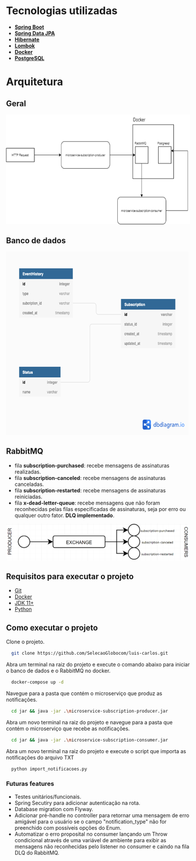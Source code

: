 # Tecnologias utilizadas

- **[Spring Boot](https://spring.io/projects/spring-boot)**
- **[Spring Data JPA](https://spring.io/projects/spring-data-jpa#overview)** 
- **[Hibernate](https://hibernate.org/orm/)**
- **[Lombok](https://projectlombok.org/)**
- **[Docker](https://www.docker.com/)**
- **[PostgreSQL](https://www.postgresql.org/)**

# Arquitetura
## Geral
<img src="Arquitetura.png" width="700" height="300">

## Banco de dados
<img src="database_model.png" width="500" height="500">

## RabbitMQ
- fila **subscription-purchased**: recebe mensagens de assinaturas realizadas.
- fila **subscription-canceled**: recebe mensagens de assinaturas canceladas.
- fila **subscription-restarted**: recebe mensagens de assinaturas reiniciadas.
- fila **x-dead-letter-queue**: recebe mensagens que não foram reconhecidas pelas filas especificadas de assinaturas, seja por erro ou qualquer outro fator. **DLQ implementado**.
<img src="RabbitMQ.png" width="500" height="100">

## Requisitos para executar o projeto
- [Git](https://git-scm.com/)
- [Docker](https://www.docker.com/)
- [JDK 11+](https://www.oracle.com/br/java/technologies/javase/jdk11-archive-downloads.html)
- [Python](https://www.python.org/downloads/)

## Como executar o projeto
Clone o projeto.
```bash
  git clone https://github.com/SelecaoGlobocom/luis-carlos.git
```
Abra um terminal na raiz do projeto e execute o comando abaixo para iniciar o banco de dados e o RabbitMQ no docker.
```bash
  docker-compose up -d
```

Navegue para a pasta que contém o microserviço que produz as notificações.
```bash
  cd jar && java -jar .\microservice-subscription-producer.jar
```

Abra um novo terminal na raiz do projeto e navegue para a pasta que contém o microserviço que recebe as notificações.
```bash
  cd jar && java -jar .\microservice-subscription-consumer.jar
```

Abra um novo terminal na raiz do projeto e execute o script que importa as notificações do arquivo TXT
```bash
  python import_notificacoes.py
```

### Futuras features
- Testes unitários/funcionais.
- Spring Secutiry para adicionar autenticação na rota.
- Database migration com Flyway.
- Adicionar pré-handle no controller para retornar uma mensagem de erro amigável para o usuário se o campo "notification_type" não for preenchido com possíveis opções do Enum.
- Automatizar o erro proposital no consumer lançando um Throw condicional através de uma variável de ambiente para exibir as mensagens não reconhecidas pelo listener no consumer e caindo na fila DLQ do RabbitMQ.
